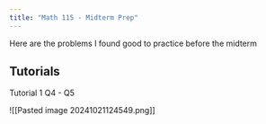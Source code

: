 ```yaml
---
title: "Math 115 - Midterm Prep"
---
```


Here are the problems I found good to practice before the midterm
## Tutorials

Tutorial 1 Q4 - Q5

![[Pasted image 20241021124549.png]]

